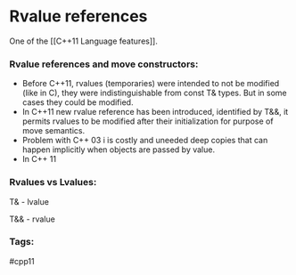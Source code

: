 # Rvalue references 
One of the [[C++11 Language features]]. 

### Rvalue references and move constructors:

-   Before C++11, rvalues (temporaries) were intended to not be modified (like in C), they were indistinguishable from const T& types. But in some cases they could be modified.
-   In C++11 new rvalue reference has been introduced, identified by T&&, it permits rvalues to be modified after their initialization for purpose of move semantics.
-   Problem with C++ 03 i is costly and uneeded deep copies that can happen implicitly when objects are passed by value.
-   In C++ 11

### Rvalues vs Lvalues:

T& - lvalue

T&& - rvalue

### Tags: 
#cpp11